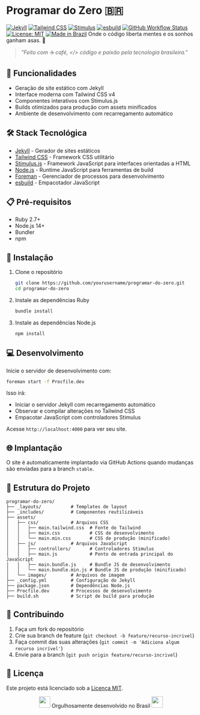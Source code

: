 # Programar do Zero 🇧🇷

[![Jekyll](https://img.shields.io/badge/Jekyll-4.0+-red.svg)](https://jekyllrb.com/)
[![Tailwind CSS](https://img.shields.io/badge/Tailwind_CSS-v4-38B2AC?logo=tailwind-css&logoColor=white)](https://tailwindcss.com/)
[![Stimulus](https://img.shields.io/badge/Stimulus-3.0+-77E8B9?logo=hotwire&logoColor=white)](https://stimulus.hotwired.dev/)
[![esbuild](https://img.shields.io/badge/esbuild-0.19+-FFCF00?logo=esbuild&logoColor=black)](https://esbuild.github.io/)
[![GitHub Workflow Status](https://img.shields.io/github/actions/workflow/status/felipefontoura/programar-do-zero/build-deploy.yml?branch=stable&label=build)](https://github.com/felipefontoura/programar-do-zero/actions)
[![License: MIT](https://img.shields.io/badge/License-MIT-yellow.svg)](https://opensource.org/licenses/MIT)
[![Made in Brazil](https://img.shields.io/badge/Made%20in-Brazil-009c3b?style=flat&logo=data:image/svg+xml;base64,PHN2ZyB4bWxucz0iaHR0cDovL3d3dy53My5vcmcvMjAwMC9zdmciIHdpZHRoPSI3MjAiIGhlaWdodD0iNTA0IiB2aWV3Qm94PSIwIDAgNzIwIDUwNCI+PHBhdGggZmlsbD0iIzAwOTkzYiIgZD0iTTAgMGg3MjB2NTA0SDB6Ii8+PHBhdGggZmlsbD0iI2ZlZGUwMCIgZD0iTTM2MCAyNTJMMTIwIDQ1Nmg0ODBMMzYwIDUyeiIvPjxjaXJjbGUgY3g9IjM2MCIgY3k9IjI1MiIgcj0iODUiIGZpbGw9IiMwMDI3NzYiLz48cGF0aCBmaWxsPSIjZmZmIiBkPSJNMzM3IDI5NGMtMjQtMTUtMjQtNDYgMC02MWE1MiA1MiAwIDAgMSA0NiAwYzI0IDE1IDI0IDQ2IDAgNjFhNTIgNTIgMCAwIDEtNDYgMHoiLz48L3N2Zz4=)](https://pt.wikipedia.org/wiki/Brasil)
Onde o código liberta mentes e os sonhos ganham asas. 🚀

> *"Feito com ☕ café, </> código e paixão pela tecnologia brasileira."*

## 🚀 Funcionalidades

- Geração de site estático com Jekyll
- Interface moderna com Tailwind CSS v4
- Componentes interativos com Stimulus.js
- Builds otimizados para produção com assets minificados
- Ambiente de desenvolvimento com recarregamento automático

## 🛠️ Stack Tecnológica

- [Jekyll](https://jekyllrb.com/) - Gerador de sites estáticos
- [Tailwind CSS](https://tailwindcss.com/) - Framework CSS utilitário
- [Stimulus.js](https://stimulus.hotwired.dev/) - Framework JavaScript para interfaces orientadas a HTML
- [Node.js](https://nodejs.org/) - Runtime JavaScript para ferramentas de build
- [Foreman](https://github.com/ddollar/foreman) - Gerenciador de processos para desenvolvimento
- [esbuild](https://esbuild.github.io/) - Empacotador JavaScript

## 📋 Pré-requisitos

- Ruby 2.7+
- Node.js 14+
- Bundler
- npm

## 🔧 Instalação

1. Clone o repositório

   ```bash
   git clone https://github.com/yourusername/programar-do-zero.git
   cd programar-do-zero
   ```

2. Instale as dependências Ruby

   ```bash
   bundle install
   ```

3. Instale as dependências Node.js

   ```bash
   npm install
   ```

## 💻 Desenvolvimento

Inicie o servidor de desenvolvimento com:

```bash
foreman start -f Procfile.dev
```

Isso irá:

- Iniciar o servidor Jekyll com recarregamento automático
- Observar e compilar alterações no Tailwind CSS
- Empacotar JavaScript com controladores Stimulus

Acesse `http://localhost:4000` para ver seu site.

## 🌐 Implantação

O site é automaticamente implantado via GitHub Actions quando mudanças são enviadas para a branch `stable`.

## 📁 Estrutura do Projeto

```text
programar-do-zero/
├── _layouts/           # Templates de layout
├── _includes/          # Componentes reutilizáveis
├── assets/
│   ├── css/            # Arquivos CSS
│   │   ├── main.tailwind.css  # Fonte do Tailwind
│   │   ├── main.css           # CSS de desenvolvimento
│   │   └── main.min.css       # CSS de produção (minificado)
│   ├── js/             # Arquivos JavaScript
│   │   ├── controllers/       # Controladores Stimulus
│   │   ├── main.js            # Ponto de entrada principal do JavaScript
│   │   ├── main.bundle.js     # Bundle JS de desenvolvimento
│   │   └── main.bundle.min.js # Bundle JS de produção (minificado)
│   └── images/         # Arquivos de imagem
├── _config.yml         # Configuração do Jekyll
├── package.json        # Dependências Node.js
├── Procfile.dev        # Processos de desenvolvimento
├── build.sh            # Script de build para produção
```

## 🤝 Contribuindo

1. Faça um fork do repositório
2. Crie sua branch de feature (`git checkout -b feature/recurso-incrivel`)
3. Faça commit das suas alterações (`git commit -m 'Adiciona algum recurso incrível'`)
4. Envie para a branch (`git push origin feature/recurso-incrivel`)

## 📄 Licença

Este projeto está licenciado sob a [Licença MIT](https://opensource.org/licenses/MIT).

<p align="center">
  <img src="https://upload.wikimedia.org/wikipedia/commons/0/05/Flag_of_Brazil.svg" width="30">
  Orgulhosamente desenvolvido no Brasil
  <img src="https://upload.wikimedia.org/wikipedia/commons/0/05/Flag_of_Brazil.svg" width="30">
</p>

